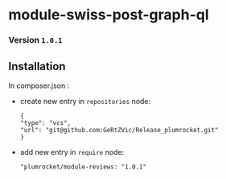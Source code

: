 # module-swiss-post-graph-ql

### Version `1.0.1`

## Installation

In composer.json :
* create new entry in `repositories` node:
  ```
  {
  "type": "vcs",
  "url": "git@github.com:GeRtZVic/Release_plumrocket.git"
  }
  ```

* add new entry in `require` node:

  ```"plumrocket/module-reviews: "1.0.1"```